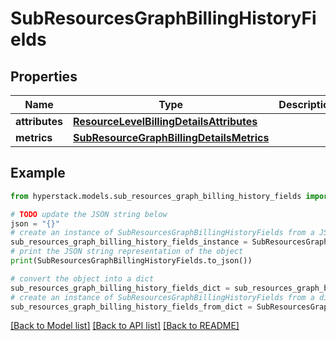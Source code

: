 # SubResourcesGraphBillingHistoryFields


## Properties

Name | Type | Description | Notes
------------ | ------------- | ------------- | -------------
**attributes** | [**ResourceLevelBillingDetailsAttributes**](ResourceLevelBillingDetailsAttributes.md) |  | [optional] 
**metrics** | [**SubResourceGraphBillingDetailsMetrics**](SubResourceGraphBillingDetailsMetrics.md) |  | [optional] 

## Example

```python
from hyperstack.models.sub_resources_graph_billing_history_fields import SubResourcesGraphBillingHistoryFields

# TODO update the JSON string below
json = "{}"
# create an instance of SubResourcesGraphBillingHistoryFields from a JSON string
sub_resources_graph_billing_history_fields_instance = SubResourcesGraphBillingHistoryFields.from_json(json)
# print the JSON string representation of the object
print(SubResourcesGraphBillingHistoryFields.to_json())

# convert the object into a dict
sub_resources_graph_billing_history_fields_dict = sub_resources_graph_billing_history_fields_instance.to_dict()
# create an instance of SubResourcesGraphBillingHistoryFields from a dict
sub_resources_graph_billing_history_fields_from_dict = SubResourcesGraphBillingHistoryFields.from_dict(sub_resources_graph_billing_history_fields_dict)
```
[[Back to Model list]](../README.md#documentation-for-models) [[Back to API list]](../README.md#documentation-for-api-endpoints) [[Back to README]](../README.md)



